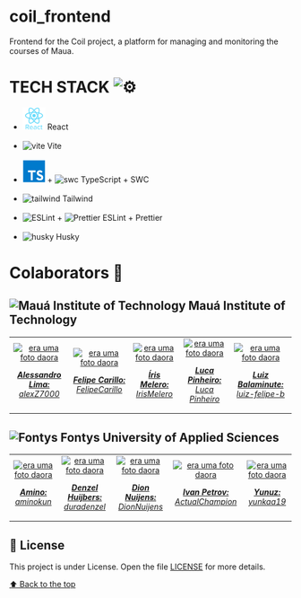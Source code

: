 # coil_frontend

Frontend for the Coil project, a platform for managing and monitoring the
courses of Maua.

# TECH STACK <picture><source srcset="https://fonts.gstatic.com/s/e/notoemoji/latest/2699_fe0f/512.webp" type="image/webp"><img src="https://fonts.gstatic.com/s/e/notoemoji/latest/2699_fe0f/512.gif" alt="⚙" width="32" height="32"></picture>

<ul>
  <li>
    <img src="https://raw.githubusercontent.com/devicons/devicon/master/icons/react/react-original-wordmark.svg" alt="react" width="40" height="40"/>  React
  </li>
  <br>
  <li>
    <img src="https://github.com/alexZ7000/UsinaEcoCultural/assets/78627928/b82095b6-48ad-42c2-90a3-a2d0ea890da1" alt="vite" width="40" height="40"/> Vite
  </li>
  <br>
  <li>
    <img src="https://raw.githubusercontent.com/devicons/devicon/master/icons/typescript/typescript-original.svg" alt="typescript" width="40" height="40"/> + <img src="https://swc.rs/logo.png" alt="swc" width="80" height="40"/> TypeScript + SWC
  </li>
  <br>
  <li>
    <img src="https://upload.wikimedia.org/wikipedia/commons/thumb/d/d5/Tailwind_CSS_Logo.svg/1024px-Tailwind_CSS_Logo.svg.png?20230715030042" alt="tailwind" width="50" height="35" /> Tailwind
  </li>
  <br>
  <li>
    <img src="https://external-content.duckduckgo.com/iu/?u=https%3A%2F%2Fmiguelmachado.dev%2Fassets%2Fimg%2F1_3adbbrn3gotbz72xqfo96g.png&f=1&nofb=1&ipt=815bdc1a92129a989194fc10b59209968b7cb74bd6273ab809a219462fffe4e8&ipo=images" alt="ESLint" width="80" height="40"/> +  <img src="https://prettier.io/icon.png" alt="Prettier" width="40" height="40"/> ESLint + Prettier
  </li>
  <br>
  <li>
    <img src="https://github.com/alexZ7000/Aplicativo-C.A-Frontend/assets/78627928/aae943d6-98e3-4b75-821e-0fdcedc68be3" alt="husky" width="90" height="40"> Husky
  </li>
</ul>

# Colaborators 🤝

## <img src="https://github.com/alexZ7000/Aplicativo-C.A-Frontend/assets/78627928/fc12ff64-e41c-44b1-a9dd-25d223aed881" alt="Mauá Institute of Technology" width="30"/> Mauá Institute of Technology

<table>
  <tr>
    <td align="center">
      <a href="#">
        <img src="https://avatars.githubusercontent.com/u/78627928?v=4" width="100px;" alt="era uma foto daora"/><br>
        <sub>
          <p><b><i>Alessandro Lima:</i></b> <a href="https://github.com/alexZ7000"><i>alexZ7000</i></a></p>
        </sub>
      </a>
    </td>
    <td align="center">
      <a href="#">
        <img src="https://avatars.githubusercontent.com/u/63021830?v=4" width="100px;" alt="era uma foto daora"/><br>
        <sub>
          <p><b><i>Felipe Carillo:</i></b> <a href="https://github.com/FelipeCarillo"><i>FelipeCarillo</i></a></p>
        </sub>
      </a>
    </td>
    <td align="center">
      <a href="#">
        <img src="https://avatars.githubusercontent.com/u/131883928?v=4" width="100px;" alt="era uma foto daora"/><br>
        <sub>
          <p><b><i>Íris Melero:</i></b> <a href="https://github.com/IrisMelero"><i>IrisMelero</i></a></p>
        </sub>
      </a>
    </td>
    <td align="center">
      <a href="#">
        <img src="https://avatars.githubusercontent.com/u/133619664?v=4" width="100px;" alt="era uma foto daora"/><br>
        <sub>
          <p><b><i>Luca Pinheiro:</i></b> <a href="https://github.com/LucaPinheiro"><i>Luca Pinheiro</i></a></p>
        </sub>
      </a>
    </td>
    <td align="center">
      <a href="#">
        <img src="https://avatars.githubusercontent.com/u/132406238?v=4" width="100px;" alt="era uma foto daora"/><br>
        <sub>
          <p><b><i>Luiz Balaminute:</i></b> <a href="https://github.com/luiz-felipe-b"><i>luiz-felipe-b</i></a></p>
        </sub>
      </a>
    </td>
  </tr>
</table>

## <img src="https://github.com/alexZ7000/Aplicativo-C.A-Frontend/assets/78627928/9866c3ab-5c3d-417e-a520-a94a6d885b57" alt="Fontys" width="55"/> Fontys University of Applied Sciences

<table>
  <tr>
    <td align="center">
      <a href="#">
        <img src="https://avatars.githubusercontent.com/u/113117735?v=4" width="100px;" alt="era uma foto daora"/><br>
        <sub>
          <p><b><i>Amino:</i></b> <a href="https://github.com/aminokun"><i>aminokun</i></a></p>
        </sub>
      </a>
    </td>
    <td align="center">
      <a href="#">
        <img src="https://avatars.githubusercontent.com/u/56070565?v=4" width="100px;" alt="era uma foto daora"/><br>
        <sub>
          <p><b><i>Denzel Huijbers:</i></b> <a href="https://github.com/duradenzel"><i>duradenzel</i></a></p>
        </sub>
      </a>
    </td>
    <td align="center">
      <a href="#">
        <img src="https://avatars.githubusercontent.com/u/119845751?v=4" width="100px;" alt="era uma foto daora"/><br>
        <sub>
          <p><b><i>Dion Nuijens:</i></b> <a href="https://github.com/DionNuijens"><i>DionNuijens</i></a></p>
        </sub>
      </a>
    </td>
    <td align="center">
      <a href="#">
        <img src="https://avatars.githubusercontent.com/u/103245071?v=4" width="100px;" alt="era uma foto daora"/><br>
        <sub>
          <p><b><i>Ivan Petrov:</i></b> <a href="https://github.com/yunkaa19"><i>ActualChampion</i></a></p>
        </sub>
      </a>
    </td>
    <td align="center">
      <a href="#">
        <img src="https://avatars.githubusercontent.com/u/112627091?v=4" width="100px;" alt="era uma foto daora"/><br>
        <sub>
          <p><b><i>Yunuz:</i></b> <a href="https://github.com/yunkaa19"><i>yunkaa19</i></a></p>
        </sub>
      </a>
    </td>
  </tr>
</table>

## 📝 License

This project is under License. Open the file [LICENSE](LICENSE.md) for more
details.

[⬆ Back to the top](#coil_frontend)

